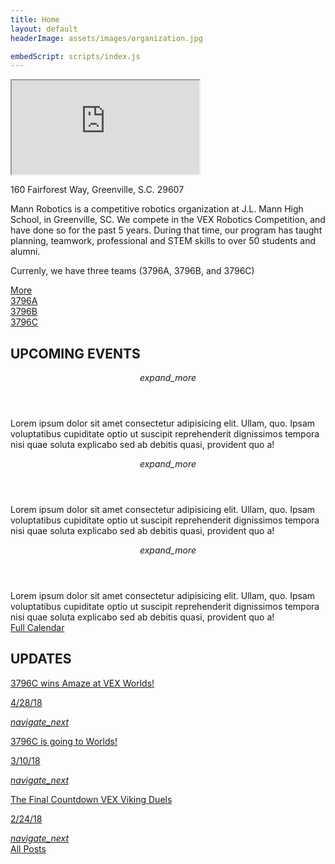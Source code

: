 ```yaml
---
title: Home
layout: default
headerImage: assets/images/organization.jpg

embedScript: scripts/index.js
---
```


<section id="about">
    <div class="map-wrapper">
        <aside class="map">
            <iframe title="J.L. Mann Map" class="media" src="https://www.google.com/maps/embed?pb=!1m18!1m12!1m3!1d3275.956983383068!2d-82.33944544889792!3d34.80702408031115!2m3!1f0!2f0!3f0!3m2!1i1024!2i768!4f13.1!3m3!1m2!1s0x88582f7a5ef8f53f%3A0x9e4e59e25ed8c4f4!2sJ.L.+Mann+High+School!5e0!3m2!1sen!2sus!4v1501165105671">
                frameborder="0"></iframe>
            <p class="text">160 Fairforest Way, Greenville, S.C. 29607</p>
        </aside>
    </div>
    <div class="about">
        <p>Mann Robotics is a competitive robotics organization at J.L. Mann High School, in Greenville, SC. We compete in the VEX Robotics Competition, and have done so for the past 5 years. During that time, our program has taught planning, teamwork, professional and STEM skills to over 50 students and alumni.</p>
        <p>Currenly, we have three teams (3796A, 3796B, and 3796C)</p>
        <a href="/about/" class="button primary center">More</a>
    </div>
</section>

<section id="teams">
    <div class="teamlist">
        <section class="a team">
            <a href="/team/3796A/">
                <span>3796A</span>
            </a>
        </section>
        <section class="b team">
            <a href="/team/3796B/">
                <span>3796B</span>
            </a>
        </section>
        <section class="c team">
            <a href="/team/3796C/">
                <span>3796C</span>
            </a>
        </section>
    </div>
</section>

<section id="calendar">
    <h1 class="heading">UPCOMING EVENTS</h1>
    <div class="calendar" role="tablist">
        <section aria-label="Calendar Item">
            <header aria-haspopup="true">
                <p class="title"></p>
                <p class="date"></p>
                <i class="material-icons">expand_more</i>
            </header>
            <div class="calendar-body">
                <div class="calendar-meta">
                    <div class="calendar-time"></div>
                    <div class="calendar-location"></div>
                </div>
                <div class="calendar-desc">
                    Lorem ipsum dolor sit amet consectetur adipisicing elit. Ullam, quo. Ipsam voluptatibus cupiditate optio ut suscipit reprehenderit
                    dignissimos tempora nisi quae soluta explicabo sed ab debitis quasi, provident quo a!
                </div>
            </div>
        </section>
        <section aria-label="Calendar Item">
            <header aria-haspopup="true">
                <p class="title"></p>
                <p class="date"></p>
                <i class="material-icons">expand_more</i>
            </header>
            <div class="calendar-body">
                <div class="calendar-meta">
                    <div class="calendar-time"></div>
                    <div class="calendar-location"></div>
                </div>
                <div class="calendar-desc">
                    Lorem ipsum dolor sit amet consectetur adipisicing elit. Ullam, quo. Ipsam voluptatibus cupiditate optio ut suscipit reprehenderit
                    dignissimos tempora nisi quae soluta explicabo sed ab debitis quasi, provident quo a!
                </div>
            </div>
        </section>
        <section aria-label="Calendar Item">
            <header aria-haspopup="true">
                <p class="title"></p>
                <p class="date"></p>
                <i class="material-icons">expand_more</i>
            </header>
            <div class="calendar-body">
                <div class="calendar-meta">
                    <div class="calendar-time"></div>
                    <div class="calendar-location"></div>
                </div>
                <div class="calendar-desc">
                    Lorem ipsum dolor sit amet consectetur adipisicing elit. Ullam, quo. Ipsam voluptatibus cupiditate optio ut suscipit reprehenderit
                    dignissimos tempora nisi quae soluta explicabo sed ab debitis quasi, provident quo a!
                </div>
            </div>
        </section>
    </div>
    <a href="/calendar/" class="button primary centered">Full Calendar</a>
</section>

<section id="updates">
    <h1 class="heading">UPDATES</h1>
    <div class="updates" role="tablist">
        <a href="/post/a">
            <div class="post">
                <p>3796C wins Amaze at VEX Worlds!</p>
                <p aria-label="date">4/28/18</p>
                <i class="material-icons">navigate_next</i>
            </div>
        </a>
        <a href="/post/a">
            <div class="post">
                <p>3796C is going to Worlds!</p>
                <p aria-label="date">3/10/18</p>
                <i class="material-icons">navigate_next</i>
            </div>
        </a>
        <a href="/post/a">
            <div class="post">
                <p>The Final Countdown VEX Viking Duels</p>
                <p aria-label="date">2/24/18</p>
                <i class="material-icons">navigate_next</i>
            </div>
        </a>
    </div>
    <a href="/posts/" class="button primary centered">All Posts</a>
</section>
</section>
